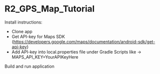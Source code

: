 # R2_GPS_Map_Tutorial

Install instructions:
- Clone app
- Get API-key for Maps SDK (https://developers.google.com/maps/documentation/android-sdk/get-api-key)
- Add API-key into local.properties file under Gradle Scripts like -> MAPS_API_KEY=YourAPIKeyHere

Build and run application
